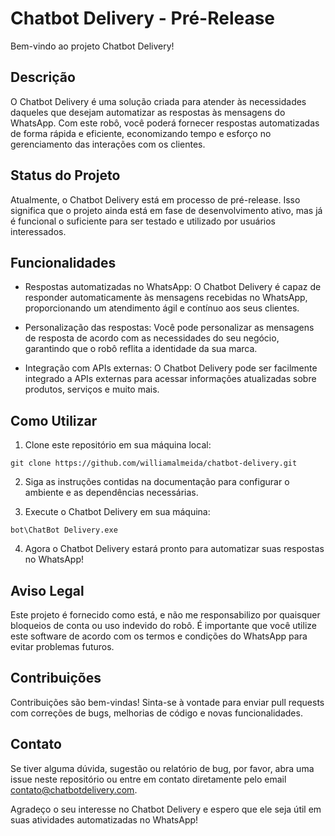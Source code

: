 # Chatbot Delivery - Pré-Release

Bem-vindo ao projeto Chatbot Delivery!

## Descrição

O Chatbot Delivery é uma solução criada para atender às necessidades daqueles que desejam automatizar as respostas às mensagens do WhatsApp. Com este robô, você poderá fornecer respostas automatizadas de forma rápida e eficiente, economizando tempo e esforço no gerenciamento das interações com os clientes.

## Status do Projeto

Atualmente, o Chatbot Delivery está em processo de pré-release. Isso significa que o projeto ainda está em fase de desenvolvimento ativo, mas já é funcional o suficiente para ser testado e utilizado por usuários interessados.

## Funcionalidades

- Respostas automatizadas no WhatsApp: O Chatbot Delivery é capaz de responder automaticamente às mensagens recebidas no WhatsApp, proporcionando um atendimento ágil e contínuo aos seus clientes.

- Personalização das respostas: Você pode personalizar as mensagens de resposta de acordo com as necessidades do seu negócio, garantindo que o robô reflita a identidade da sua marca.

- Integração com APIs externas: O Chatbot Delivery pode ser facilmente integrado a APIs externas para acessar informações atualizadas sobre produtos, serviços e muito mais.

## Como Utilizar

1. Clone este repositório em sua máquina local:

```
git clone https://github.com/williamalmeida/chatbot-delivery.git
```

2. Siga as instruções contidas na documentação para configurar o ambiente e as dependências necessárias.

3. Execute o Chatbot Delivery em sua máquina:

```
bot\ChatBot Delivery.exe
```

4. Agora o Chatbot Delivery estará pronto para automatizar suas respostas no WhatsApp!

## Aviso Legal

Este projeto é fornecido como está, e não me responsabilizo por quaisquer bloqueios de conta ou uso indevido do robô. É importante que você utilize este software de acordo com os termos e condições do WhatsApp para evitar problemas futuros.

## Contribuições

Contribuições são bem-vindas! Sinta-se à vontade para enviar pull requests com correções de bugs, melhorias de código e novas funcionalidades.

## Contato

Se tiver alguma dúvida, sugestão ou relatório de bug, por favor, abra uma issue neste repositório ou entre em contato diretamente pelo email contato@chatbotdelivery.com.

Agradeço o seu interesse no Chatbot Delivery e espero que ele seja útil em suas atividades automatizadas no WhatsApp!
